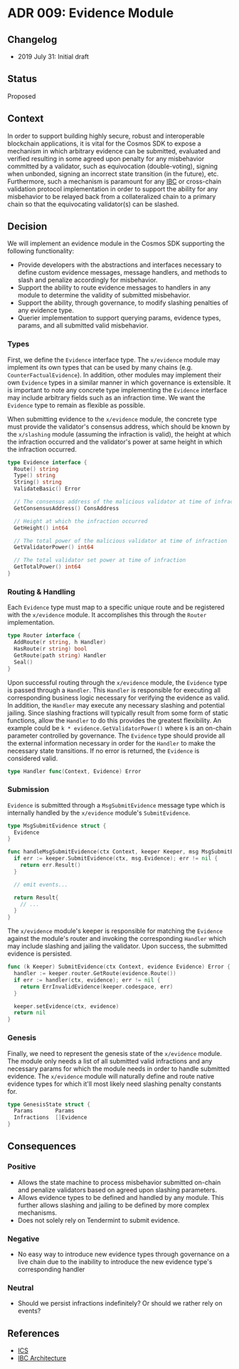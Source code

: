 # ADR 009: Evidence Module

## Changelog

- 2019 July 31: Initial draft

## Status

Proposed

## Context

In order to support building highly secure, robust and interoperable blockchain
applications, it is vital for the Cosmos SDK to expose a mechanism in which arbitrary
evidence can be submitted, evaluated and verified resulting in some agreed upon
penalty for any misbehavior committed by a validator, such as equivocation (double-voting),
signing when unbonded, signing an incorrect state transition (in the future), etc.
Furthermore, such a mechanism is paramount for any
[IBC](https://github.com/cosmos/ics/blob/master/ibc/1_IBC_ARCHITECTURE.md) or
cross-chain validation protocol implementation in order to support the ability
for any misbehavior to be relayed back from a collateralized chain to a primary
chain so that the equivocating validator(s) can be slashed.

## Decision

We will implement an evidence module in the Cosmos SDK supporting the following
functionality:

- Provide developers with the abstractions and interfaces necessary to define
custom evidence messages, message handlers, and methods to slash and penalize
accordingly for misbehavior.
- Support the ability to route evidence messages to handlers in any module to
determine the validity of submitted misbehavior.
- Support the ability, through governance, to modify slashing penalties of any
evidence type.
- Querier implementation to support querying params, evidence types, params, and
all submitted valid misbehavior.

### Types

First, we define the `Evidence` interface type. The `x/evidence` module may implement
its own types that can be used by many chains (e.g. `CounterFactualEvidence`).
In addition, other modules may implement their own `Evidence` types in a similar
manner in which governance is extensible. It is important to note any concrete
type implementing the `Evidence` interface may include arbitrary fields such as
an infraction time. We want the `Evidence` type to remain as flexible as possible.

When submitting evidence to the `x/evidence` module, the concrete type must provide
the validator's consensus address, which should be known by the `x/slashing`
module (assuming the infraction is valid), the height at which the infraction
occurred and the validator's power at same height in which the infraction occurred.

```go
type Evidence interface {
  Route() string
  Type() string
  String() string
  ValidateBasic() Error

  // The consensus address of the malicious validator at time of infraction
  GetConsensusAddress() ConsAddress

  // Height at which the infraction occurred
  GetHeight() int64

  // The total power of the malicious validator at time of infraction
  GetValidatorPower() int64

  // The total validator set power at time of infraction
  GetTotalPower() int64
}
```

### Routing & Handling

Each `Evidence` type must map to a specific unique route and be registered with
the `x/evidence` module. It accomplishes this through the `Router` implementation.

```go
type Router interface {
  AddRoute(r string, h Handler)
  HasRoute(r string) bool
  GetRoute(path string) Handler
  Seal()
}
```

Upon successful routing through the `x/evidence` module, the `Evidence` type
is passed through a `Handler`. This `Handler` is responsible for executing all
corresponding business logic necessary for verifying the evidence as valid. In
addition, the `Handler` may execute any necessary slashing and potential jailing.
Since slashing fractions will typically result from some form of static functions,
allow the `Handler` to do this provides the greatest flexibility. An example could
be `k * evidence.GetValidatorPower()` where `k` is an on-chain parameter controlled
by governance. The `Evidence` type should provide all the external information
necessary in order for the `Handler` to make the necessary state transitions.
If no error is returned, the `Evidence` is considered valid.

```go
type Handler func(Context, Evidence) Error
```

### Submission

`Evidence` is submitted through a `MsgSubmitEvidence` message type which is internally
handled by the `x/evidence` module's `SubmitEvidence`.

```go
type MsgSubmitEvidence struct {
  Evidence
}

func handleMsgSubmitEvidence(ctx Context, keeper Keeper, msg MsgSubmitEvidence) Result {
  if err := keeper.SubmitEvidence(ctx, msg.Evidence); err != nil {
    return err.Result()
  }

  // emit events...

  return Result{
    // ...
  }
}
```

The `x/evidence` module's keeper is responsible for matching the `Evidence` against
the module's router and invoking the corresponding `Handler` which may include
slashing and jailing the validator. Upon success, the submitted evidence is persisted.

```go
func (k Keeper) SubmitEvidence(ctx Context, evidence Evidence) Error {
  handler := keeper.router.GetRoute(evidence.Route())
  if err := handler(ctx, evidence); err != nil {
    return ErrInvalidEvidence(keeper.codespace, err)
  }

  keeper.setEvidence(ctx, evidence)
  return nil
}
```

### Genesis

Finally, we need to represent the genesis state of the `x/evidence` module. The
module only needs a list of all submitted valid infractions and any necessary params
for which the module needs in order to handle submitted evidence. The `x/evidence`
module will naturally define and route native evidence types for which it'll most
likely need slashing penalty constants for.

```go
type GenesisState struct {
  Params       Params
  Infractions  []Evidence
}
```

## Consequences

### Positive

- Allows the state machine to process misbehavior submitted on-chain and penalize
validators based on agreed upon slashing parameters.
- Allows evidence types to be defined and handled by any module. This further allows
slashing and jailing to be defined by more complex mechanisms.
- Does not solely rely on Tendermint to submit evidence.

### Negative

- No easy way to introduce new evidence types through governance on a live chain
due to the inability to introduce the new evidence type's corresponding handler

### Neutral

- Should we persist infractions indefinitely? Or should we rather rely on events?

## References

- [ICS](https://github.com/cosmos/ics)
- [IBC Architecture](https://github.com/cosmos/ics/blob/master/ibc/1_IBC_ARCHITECTURE.md)
